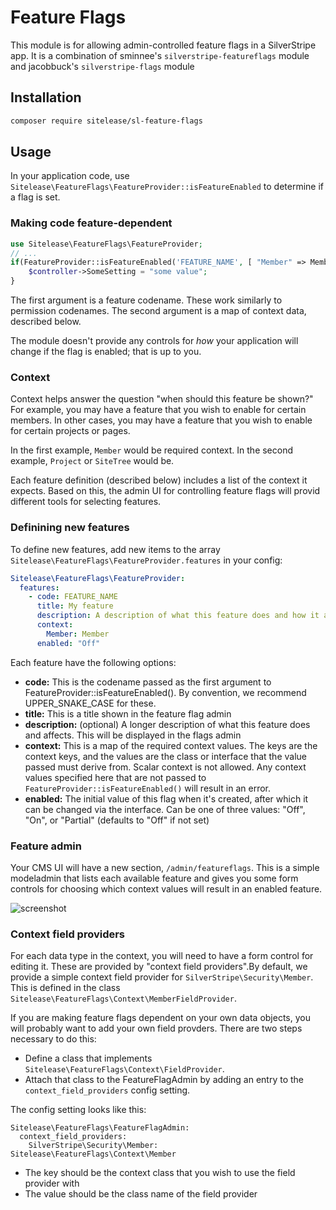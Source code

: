 Feature Flags
=============

This module is for allowing admin-controlled feature flags in a SilverStripe app. It is a combination of sminnee's `silverstripe-featureflags` module and jacobbuck's `silverstripe-flags` module

Installation
-----

```sh
composer require sitelease/sl-feature-flags
```

Usage
-----

In your application code, use `Sitelease\FeatureFlags\FeatureProvider::isFeatureEnabled` to determine if a flag is set.

### Making code feature-dependent

```php
use Sitelease\FeatureFlags\FeatureProvider;
// ...
if(FeatureProvider::isFeatureEnabled('FEATURE_NAME', [ "Member" => Member::currentUser() ])) {
    $controller->SomeSetting = "some value";
}
```

The first argument is a feature codename. These work similarly to permission codenames. The second argument is
a map of context data, described below.

The module doesn't provide any controls for *how* your application will change if the flag is enabled;
that is up to you.

### Context

Context helps answer the question "when should this feature be shown?" For example, you may have a feature that
you wish to enable for certain members. In other cases, you may have a feature that you wish to enable for certain
projects or pages.

In the first example, `Member` would be required context. In the second example, `Project` or `SiteTree` would be.

Each feature definition (described below) includes a list of the context it expects. Based on this, the admin UI
for controlling feature flags will provid different tools for selecting features.

### Definining new features

To define new features, add new items to the array `Sitelease\FeatureFlags\FeatureProvider.features` in your
config:

```yml
Sitelease\FeatureFlags\FeatureProvider:
  features:
    - code: FEATURE_NAME
      title: My feature 
      description: A description of what this feature does and how it affects fields, features, interfaces, etc.
      context:
        Member: Member
      enabled: "Off"
```

Each feature have the following options:

 * **code:** This is the codename passed as the first argument to FeatureProvider::isFeatureEnabled(). By convention, we
   recommend UPPER_SNAKE_CASE for these.
 * **title:** This is a title shown in the feature flag admin
 * **description:** (optional) A longer description of what this feature does and affects. This will be displayed in the flags admin
 * **context:** This is a map of the required context values. The keys are the context keys, and the values are
   the class or interface that the value passed must derive from. Scalar context is not allowed. Any context values
   specified here that are not passed to `FeatureProvider::isFeatureEnabled()` will result in an error.
* **enabled:** The initial value of this flag when it's created, after which it can be changed via the interface. Can be one of three values: "Off", "On", or "Partial" (defaults to "Off" if not set)

### Feature admin

Your CMS UI will have a new section, `/admin/featureflags`. This is a simple modeladmin that lists each available
feature and gives you some form controls for choosing which context values will result in an enabled feature.

![screenshot](docs/images/feature-flag-admin.png)

### Context field providers

For each data type in the context, you will need to have a form control for editing it. These are provided by
"context field providers".By default, we provide a simple context field provider for `SilverStripe\Security\Member`.
This is defined in the class `Sitelease\FeatureFlags\Context\MemberFieldProvider`.

If you are making feature flags dependent on your own data objects, you will probably want to add your own field
provders. There are two steps necessary to do this:

 * Define a class that implements `Sitelease\FeatureFlags\Context\FieldProvider`.
 * Attach that class to the FeatureFlagAdmin by adding an entry to the `context_field_providers` config setting.

The config setting looks like this:

```
Sitelease\FeatureFlags\FeatureFlagAdmin:
  context_field_providers:
    SilverStripe\Security\Member: Sitelease\FeatureFlags\Context\Member 
```

 * The key should be the context class that you wish to use the field provider with
 * The value should be the class name of the field provider
